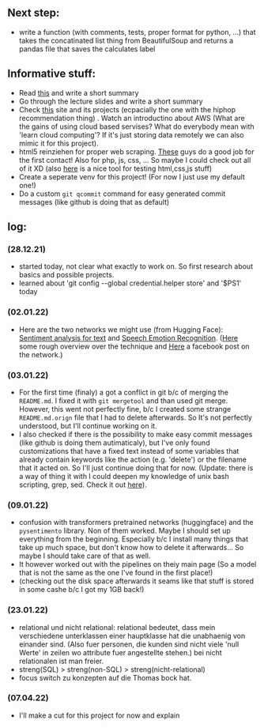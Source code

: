 ## Next step:
- write a function (with comments, tests, proper format for python, ...) that takes the concatinated list thing from BeautifulSoup and returns a pandas file that saves the calculates label
## Informative stuff:
- Read [this](https://www.astera.com/type/blog/what-is-data-warehousing/) and write a short summary
- Go through the lecture slides and write a short summary
- Check [this](https://www.dataengineering.academy/pipeline-data-engineering-academy-blog/the-data-engineering-portfolio-project) site and its projects (ecpacially the one with the hiphop recommendation thing)
. Watch an introductino about AWS (What are the gains of using cloud based servises? What do everybody mean with 'learn cloud computing'? If it's just storing data remotely we can also mimic it for this project).
- html5 reinziehen for proper web scraping. [These](https://www.w3schools.com/) guys do a good job for the first contact! Also for php, js, css, ... So maybe I could check out all of it XD (also [here](https://codepen.io/) is a nice tool for testing html,css,js stuff)
- Create a seperate venv for this project! (For now I just use my default one!)
- Do a custom `git qcommit` command for easy generated commit messages (like github is doing that as default)

## log:
### (28.12.21) 
- started today, not clear what exactly to work on. So first research about basics and possible projects. 
- learned about 'git config --global credential.helper store' and '$PS1' today
### (02.01.22)
- Here are the two networks we might use (from Hugging Face): [Sentiment analysis for text](https://huggingface.co/finiteautomata/bertweet-base-sentiment-analysis) and [Speech Emotion Recognition](https://huggingface.co/finiteautomata/bertweet-base-sentiment-analysis). ([Here](file:///C:/Users/MONTAP~1/AppData/Local/Temp/kisang.pdf) some rough overview over the technique and [Here](https://ai.facebook.com/blog/wav2vec-20-learning-the-structure-of-speech-from-raw-audio/) a facebook post on the network.)
### (03.01.22)
- For the first time (finaly) a got a conflict in git b/c of merging the `README.md`. I fixed it with `git mergetool` and than used git merge. However, this went not perfectly fine, b/c I created some strange `README.md.orign` file that I had to delete afterwards. So It's not perfectly understood, but I'll continue working on it.
- I also checked if there is the possibility to make easy commit messages (like github is doing them autimaticaly), but I've only found customizations that have a fixed text instead of some variables that already contain keywords like the action (e.g. 'delete') or the filename that it acted on. So I'll just continue doing that for now. (Update: there is a way of thing it with I could deepen my knowledge of unix bash scripting, grep, sed. Check it out [here](https://stackoverflow.com/questions/35010953/how-to-automatically-generate-commit-message)).
### (09.01.22)
- confusion with transformers pretrained networks (huggingface) and the `pysentimento` library. Non of them worked. Maybe I should set up everything from the beginning. Especially b/c I install many things that take up much space, but don't know how to delete it afterwards... So maybe I should take care of that as well. 
- It however worked out with the pipelines on theiy main page (So a model that is not the same as the one I've found in the first place!)
- (checking out the disk space afterwards it seams like that stuff is stored in some cashe b/c I got my 1GB back!)
### (23.01.22)
- relational und nicht relational: relational bedeutet, dass mein verschiedene unterklassen einer hauptklasse hat die unabhaenig von einander sind. (Also fuer personen, die kunden sind nicht viele 'null Werte' in zeilen wo attribute fuer angestellte stehen.) bei nicht relationalen ist man freier. 
- streng(SQL) > streng(non-SQL) > streng(nicht-relational) 
- focus switch zu konzepten auf die Thomas bock hat.
### (07.04.22)
- I'll make a cut for this project for now and explain 

